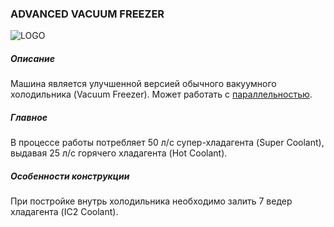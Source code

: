 ### ADVANCED VACUUM FREEZER

![LOGO](https://raw.githubusercontent.com/GT-IMPACT/impact-front/main/public/media/gregtech/ParFreez.png)

##### Описание

Машина является улучшенной версией обычного вакуумного холодильника (Vacuum Freezer). Может работать с [параллельностью](#/mechanics#parallelism).

##### Главное

В процессе работы потребляет 50 л/с супер-хладагента (Super Coolant), выдавая 25 л/с горячего хладагента (Hot Coolant).

##### Особенности конструкции

При постройке внутрь холодильника необходимо залить 7 ведер хладагента (IC2 Coolant).

